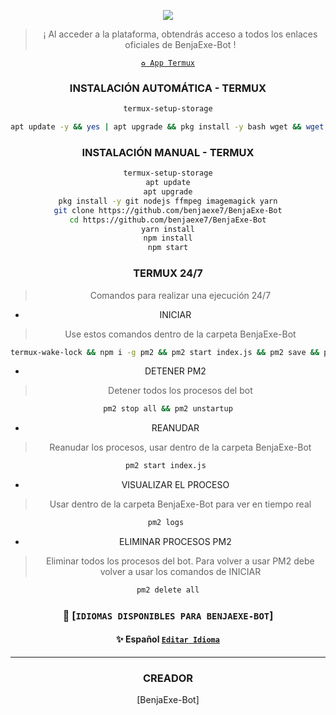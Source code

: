 <p align="center">
</p>

<div align="center">
<a href="https://instagram.com/benja.exe7">
<img src="https://img.shields.io/badge/Instagram-E4405F?style=for-the-badge&logo=instagram&logoColor=white">
</a>

> ¡ Al acceder a la plataforma, obtendrás acceso a todos los enlaces oficiales de BenjaExe-Bot !

[`♻️ App Termux`](https://f-droid.org/es/packages/com.termux/)
### INSTALACIÓN AUTOMÁTICA - TERMUX

```bash
termux-setup-storage
```
```bash
apt update -y && yes | apt upgrade && pkg install -y bash wget && wget -O - https://github.com/benjaexe7/BenjaExe-Bot | bash
```
### INSTALACIÓN MANUAL - TERMUX
```bash
termux-setup-storage
apt update
apt upgrade
pkg install -y git nodejs ffmpeg imagemagick yarn
git clone https://github.com/benjaexe7/BenjaExe-Bot
cd https://github.com/benjaexe7/BenjaExe-Bot
yarn install
npm install
npm start
```

### TERMUX 24/7
> Comandos para realizar una ejecución 24/7
- INICIAR
> Use estos comandos dentro de la carpeta BenjaExe-Bot
```bash
termux-wake-lock && npm i -g pm2 && pm2 start index.js && pm2 save && pm2 logs 
```
- DETENER PM2
> Detener todos los procesos del bot
```bash
pm2 stop all && pm2 unstartup
```
- REANUDAR 
> Reanudar los procesos, usar dentro de la carpeta BenjaExe-Bot
```bash
pm2 start index.js 
```
- VISUALIZAR EL PROCESO
> Usar dentro de la carpeta BenjaExe-Bot para ver en tiempo real
```bash
pm2 logs 
```
- ELIMINAR PROCESOS PM2
> Eliminar todos los procesos del bot. Para volver a usar PM2 debe volver a usar los comandos de INICIAR
```bash
pm2 delete all
```

### 💠 [`IDIOMAS DISPONIBLES PARA BENJAEXE-BOT`]
#### ✨ Español  [`Editar Idioma`](https://github.com/benjaexe7/BenjaExe-Bot)
----

### CREADOR
[BenjaExe-Bot] 
